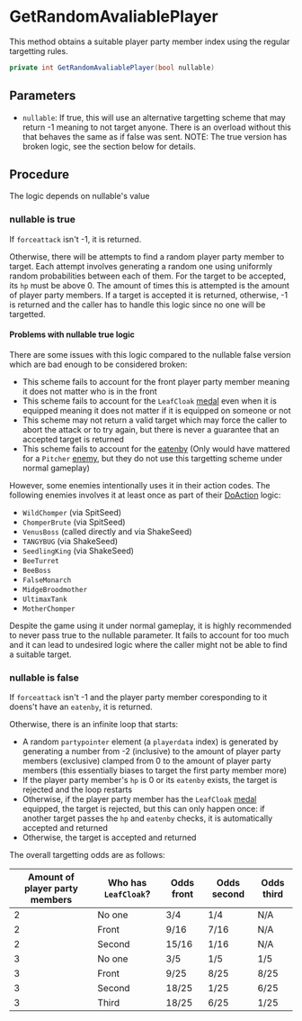 # GetRandomAvaliablePlayer
This method obtains a suitable player party member index using the regular targetting rules.

```cs
private int GetRandomAvaliablePlayer(bool nullable)
```

## Parameters

- `nullable`: If true, this will use an alternative targetting scheme that may return -1 meaning to not target anyone. There is an overload without this that behaves the same as if false was sent. NOTE: The true version has broken logic, see the section below for details.

## Procedure
The logic depends on nullable's value

### nullable is true
If `forceattack` isn't -1, it is returned.

Otherwise, there will be attempts to find a random player party member to target. Each attempt involves generating a random one using uniformly random probabilities between each of them. For the target to be accepted, its `hp` must be above 0. The amount of times this is attempted is the amount of player party members. If a target is accepted it is returned, otherwise, -1 is returned and the caller has to handle this logic since no one will be targetted.

#### Problems with nullable true logic
There are some issues with this logic compared to the nullable false version which are bad enough to be considered broken:

- This scheme fails to account for the front player party member meaning it does not matter who is in the front
- This scheme fails to account for the `LeafCloak` [medal](../../../Enums%20and%20IDs/Medal.md) even when it is equipped meaning it does not matter if it is equipped on someone or not
- This scheme may not return a valid target which may force the caller to abort the attack or to try again, but there is never a guarantee that an accepted target is returned
- This scheme fails to account for the [eatenby](../BattleCondition/Eaten.md#eatenby-influences) (Only would have mattered for a `Pitcher` [enemy](../../../Enums%20and%20IDs/Enemies.md), but they do not use this targetting scheme under normal gameplay)

However, some enemies intentionally uses it in their action codes. The following enemies involves it at least once as part of their [DoAction](../../Battle%20flow/Action%20coroutines/DoAction.md) logic:

- `WildChomper` (via SpitSeed)
- `ChomperBrute` (via SpitSeed)
- `VenusBoss` (called directly and via ShakeSeed)
- `TANGYBUG` (via ShakeSeed)
- `SeedlingKing` (via ShakeSeed)
- `BeeTurret`
- `BeeBoss`
- `FalseMonarch`
- `MidgeBroodmother`
- `UltimaxTank`
- `MotherChomper`

Despite the game using it under normal gameplay, it is highly recommended to never pass true to the nullable parameter. It fails to account for too much and it can lead to undesired logic where the caller might not be able to find a suitable target.

### nullable is false
If `forceattack` isn't -1 and the player party member coresponding to it doens't have an `eatenby`, it is returned.

Otherwise, there is an infinite loop that starts:

- A random `partypointer` element (a `playerdata` index) is generated by generating a number from -2 (inclusive) to the amount of player party members (exclusive) clamped from 0 to the amount of player party members (this essentially biases to target the first party member more)
- If the player party member's `hp` is 0 or its `eatenby` exists, the target is rejected and the loop restarts
- Otherwise, if the player party member has the `LeafCloak` [medal](../../../Enums%20and%20IDs/Medal.md) equipped, the target is rejected, but this can only happen once: if another target passes the `hp` and `eatenby` checks, it is automatically accepted and returned
- Otherwise, the target is accepted and returned

The overall targetting odds are as follows:

|Amount of player party members|Who has `LeafCloak`?|Odds front|Odds second|Odds third|
|-----------------------------|--------------------|----------|----------|----------|
|2|No one|3/4|1/4|N/A|
|2|Front|9/16|7/16|N/A|
|2|Second|15/16|1/16|N/A|
|3|No one|3/5|1/5|1/5|
|3|Front|9/25|8/25|8/25|
|3|Second|18/25|1/25|6/25|
|3|Third|18/25|6/25|1/25|
